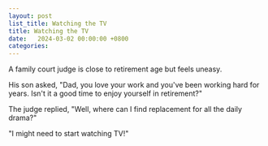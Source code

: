 ```yaml
---
layout: post
list_title: Watching the TV
title: Watching the TV
date:   2024-03-02 00:00:00 +0800
categories:
---
```


A family court judge is close to retirement age but feels uneasy.

His son asked, "Dad, you love your work and you've been working hard for years. Isn't it a good time to enjoy yourself in retirement?"

The judge replied, "Well, where can I find replacement for all the daily drama?"

"I might need to start watching TV!"
